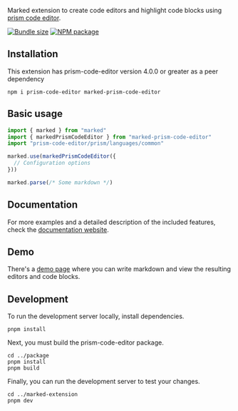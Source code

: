 Marked extension to create code editors and highlight code blocks using [prism code editor](https://github.com/jonpyt/prism-code-editor).

[![Bundle size](https://img.shields.io/bundlephobia/minzip/marked-prism-code-editor?label=size)](https://bundlephobia.com/package/marked-prism-code-editor)
[![NPM package](https://img.shields.io/npm/v/marked-prism-code-editor)](https://npmjs.com/marked-prism-code-editor)

## Installation

This extension has prism-code-editor version 4.0.0 or greater as a peer dependency

    npm i prism-code-editor marked-prism-code-editor

## Basic usage

```js
import { marked } from "marked"
import { markedPrismCodeEditor } from "marked-prism-code-editor"
import "prism-code-editor/prism/languages/common"

marked.use(markedPrismCodeEditor({
  // Configuration options
}))

marked.parse(/* Some markdown */)
```

## Documentation

For more examples and a detailed description of the included features, check the [documentation website](https://prism-code-editor.netlify.app/markdown-plugins/getting-started).

## Demo

There's a [demo page](https://marked-pce.netlify.app) where you can write markdown and view the resulting editors and code blocks.

## Development

To run the development server locally, install dependencies.

    pnpm install

Next, you must build the prism-code-editor package.

    cd ../package
    pnpm install
    pnpm build

Finally, you can run the development server to test your changes.

    cd ../marked-extension
    pnpm dev

